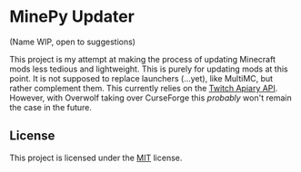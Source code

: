 # MinePy Updater
(Name WIP, open to suggestions)

This project is my attempt at making the process of updating Minecraft mods less tedious and lightweight. This is purely for updating mods at this point. It is not supposed to replace launchers (...yet), like MultiMC, but rather complement them. This currently relies on the [Twitch Apiary API](https://twitchappapi.docs.apiary.io/). However, with Overwolf taking over CurseForge this *probably* won't remain the case in the future.

## License

This project is licensed under the [MIT](https://github.com/g-rock84/mine_mod_updater/blob/master/LICENSE.txt) license.
